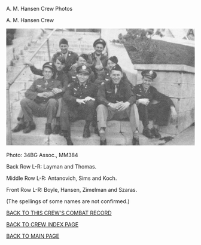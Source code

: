 
A. M. Hansen Crew Photos






 




A. M. Hansen Crew  
  

![](HansenAM.jpg)  

Photo: 34BG Assoc., MM384  

Back Row L-R: Layman and Thomas.  

Middle Row L-R: Antanovich, Sims and Koch.  

Front Row L-R: Boyle, Hansen, Zimelman and Szaras.  

(The spellings of some names are not confirmed.)  
  

[BACK TO THIS CREW'S COMBAT RECORD](crews/HansenAM.md)  

[BACK TO CREW INDEX PAGE](000crews.md)  

[BACK TO MAIN PAGE](index.html)


